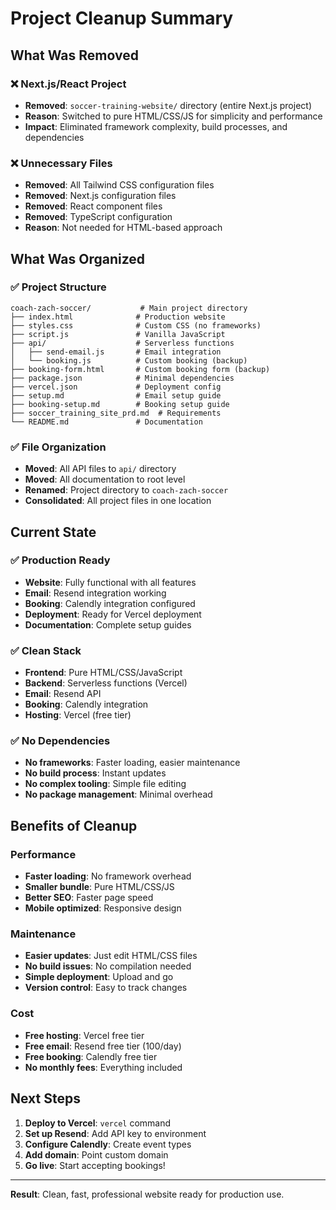 # Project Cleanup Summary

## What Was Removed

### ❌ Next.js/React Project
- **Removed**: `soccer-training-website/` directory (entire Next.js project)
- **Reason**: Switched to pure HTML/CSS/JS for simplicity and performance
- **Impact**: Eliminated framework complexity, build processes, and dependencies

### ❌ Unnecessary Files
- **Removed**: All Tailwind CSS configuration files
- **Removed**: Next.js configuration files
- **Removed**: React component files
- **Removed**: TypeScript configuration
- **Reason**: Not needed for HTML-based approach

## What Was Organized

### ✅ Project Structure
```
coach-zach-soccer/           # Main project directory
├── index.html              # Production website
├── styles.css              # Custom CSS (no frameworks)
├── script.js               # Vanilla JavaScript
├── api/                    # Serverless functions
│   ├── send-email.js       # Email integration
│   └── booking.js          # Custom booking (backup)
├── booking-form.html       # Custom booking form (backup)
├── package.json            # Minimal dependencies
├── vercel.json             # Deployment config
├── setup.md                # Email setup guide
├── booking-setup.md        # Booking setup guide
├── soccer_training_site_prd.md  # Requirements
└── README.md               # Documentation
```

### ✅ File Organization
- **Moved**: All API files to `api/` directory
- **Moved**: All documentation to root level
- **Renamed**: Project directory to `coach-zach-soccer`
- **Consolidated**: All project files in one location

## Current State

### ✅ Production Ready
- **Website**: Fully functional with all features
- **Email**: Resend integration working
- **Booking**: Calendly integration configured
- **Deployment**: Ready for Vercel deployment
- **Documentation**: Complete setup guides

### ✅ Clean Stack
- **Frontend**: Pure HTML/CSS/JavaScript
- **Backend**: Serverless functions (Vercel)
- **Email**: Resend API
- **Booking**: Calendly integration
- **Hosting**: Vercel (free tier)

### ✅ No Dependencies
- **No frameworks**: Faster loading, easier maintenance
- **No build process**: Instant updates
- **No complex tooling**: Simple file editing
- **No package management**: Minimal overhead

## Benefits of Cleanup

### Performance
- **Faster loading**: No framework overhead
- **Smaller bundle**: Pure HTML/CSS/JS
- **Better SEO**: Faster page speed
- **Mobile optimized**: Responsive design

### Maintenance
- **Easier updates**: Just edit HTML/CSS files
- **No build issues**: No compilation needed
- **Simple deployment**: Upload and go
- **Version control**: Easy to track changes

### Cost
- **Free hosting**: Vercel free tier
- **Free email**: Resend free tier (100/day)
- **Free booking**: Calendly free tier
- **No monthly fees**: Everything included

## Next Steps

1. **Deploy to Vercel**: `vercel` command
2. **Set up Resend**: Add API key to environment
3. **Configure Calendly**: Create event types
4. **Add domain**: Point custom domain
5. **Go live**: Start accepting bookings!

---

**Result**: Clean, fast, professional website ready for production use. 